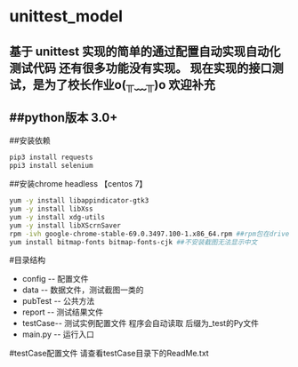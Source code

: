 # unittest_model
基于 unittest 实现的简单的通过配置自动实现自动化测试代码
还有很多功能没有实现。
现在实现的接口测试，是为了校长作业o(╥﹏╥)o 
欢迎补充
------
##python版本
3.0+
------
##安装依赖
```python
pip3 install requests
ppi3 install selenium
```
##安装chrome headless 【centos 7】
```bash
yum -y install libappindicator-gtk3
yum -y install libXss
yum -y install xdg-utils
yum -y install libXScrnSaver
rpm -ivh google-chrome-stable-69.0.3497.100-1.x86_64.rpm ##rpm包在driver下
yum install bitmap-fonts bitmap-fonts-cjk ##不安装截图无法显示中文
```

#目录结构
* config  -- 配置文件
* data    -- 数据文件，测试截图一类的
* pubTest -- 公共方法
* report  -- 测试结果文件
* testCase-- 测试实例配置文件 程序会自动读取 后缀为_test的Py文件
* main.py -- 运行入口

#testCase配置文件
请查看testCase目录下的ReadMe.txt
